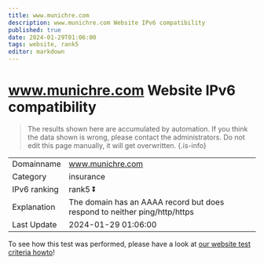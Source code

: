 ```yaml
---
title: www.munichre.com
description: www.munichre.com Website IPv6 compatibility
published: true
date: 2024-01-29T01:06:00
tags: website, rank5
editor: markdown
---
```


# www.munichre.com Website IPv6 compatibility

> The results shown here are accumulated by automation. If you think the data shown is wrong, please contact the administrators. 
> Do not edit this page manually, it will get overwritten.
{.is-info}


|   |   |
| - | - |
| Domainname | www.munichre.com
| Category | insurance |
| IPv6 ranking | rank5 :arrow_double_down: |
| Explanation | The domain has an AAAA record but does respond to neither ping/http/https |
| Last Update | 2024-01-29 01:06:00 |

To see how this test was performed, please have a look at [our website test criteria howto](/howto/testcriteria/website)!


